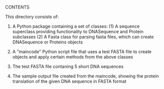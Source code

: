 CONTENTS

This directory consists of: 

1. A Python package containing a set of classes: 
(1) A sequence superclass providing functionality to DNASequence and Protein subclasses 
(2) A Fasta class for parsing fasta files, which can create DNASequence or Proteins objects

2. A "maincode" Python script file that uses a test FASTA file to create objects and apply certain methods from the above classes

3. The test FASTA file contaning 5 short DNA sequences

4. The sample output file created from the maincode, showing the protein translation of the given DNA sequence in FASTA format
